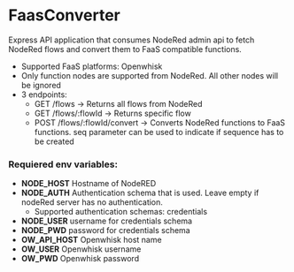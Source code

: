# FaasConverter

Express API application that consumes NodeRed admin api to fetch NodeRed flows and convert them to FaaS compatible functions.
* Supported FaaS platforms: Openwhisk
* Only function nodes are supported from NodeRed. All other nodes will be ignored
* 3 endpoints:
  * GET /flows -> Returns all flows from NodeRed
  * GET /flows/:flowId -> Returns specific flow
  * POST /flows/:flowId/convert -> Converts NodeRed functions to FaaS functions. seq parameter can be used to indicate if sequence has to be created

### Requiered env variables:
* **NODE_HOST** Hostname of NodeRED
* **NODE_AUTH** Authentication schema that is used. Leave empty if nodeRed server has no authentication. 
  * Supported authentication schemas: credentials
* **NODE_USER** username for credentials schema
* **NODE_PWD** password for credentials schema
* **OW_API_HOST** Openwhisk host name
* **OW_USER** Openwhisk username
* **OW_PWD** Openwhisk password
